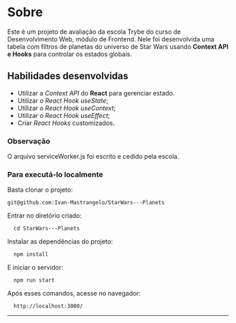 # Sobre

Este é um projeto de avaliação da escola Trybe do curso de Desenvolvimento Web, módulo de Frontend.
Nele foi desenvolvida uma tabela com filtros de planetas do universo de Star Wars usando **Context API e Hooks** para controlar os estados globais. 

## Habilidades desenvolvidas

* Utilizar a _Context API_ do **React** para gerenciar estado.
* Utilizar o _React Hook useState_;
* Utilizar o _React Hook useContext_;
* Utilizar o _React Hook useEffect_;
* Criar _React Hooks_ customizados.

### Observação

O arquivo serviceWorker.js foi escrito e cedido pela escola.

### Para executá-lo localmente

Basta clonar o projeto:
```
git@github.com:Ivan-Mastrangelo/StarWars---Planets
```
Entrar no diretório criado:
```
  cd StarWars---Planets
  ```
Instalar as dependências do projeto:
```
  npm install
  ```
E iniciar o servidor:
```
  npm run start
  ```
Após esses comandos, acesse no navegador:
```
  http://localhost:3000/
  ```
---
